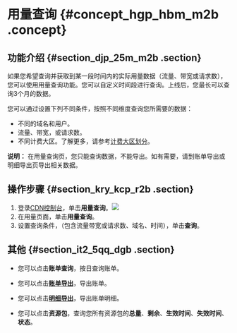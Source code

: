 # 用量查询 {#concept_hgp_hbm_m2b .concept}

## 功能介绍 {#section_djp_25m_m2b .section}

如果您希望查询并获取到某一段时间内的实际用量数据（流量、带宽或请求数），您可以使用用量查询功能。您可以自定义时间段进行查询。上线后，您最长可以查询3个月的数据。

您可以通过设置下列不同条件，按照不同维度查询您所需要的数据：

-   不同的域名和用户。
-   流量、带宽，或请求数。
-   不同计费大区。了解更多，请参考[计费大区划分](../../../../intl.zh-CN/产品定价/计费方式/基础服务计费.md#section_gl3_gdl_l2b)。

**说明：** 在用量查询页，您只能查询数据，不能导出。如有需要，请到账单导出或明细导出页导出相关数据。

## 操作步骤 {#section_kry_kcp_r2b .section}

1.  登录[CDN控制台](https://cdn.console.aliyun.com)，单击**用量查询**。![](http://static-aliyun-doc.oss-cn-hangzhou.aliyuncs.com/assets/img/15905/15450368678923_zh-CN.png)
2.  在用量页面，单击**用量查询**。
3.  设置查询条件，（包含流量带宽或请求数、域名、时间），单击**查询**。

## 其他 {#section_it2_5qq_dgb .section}

-   您可以点击**账单查询**，按日查询账单。

-   您可以点击[**账单导出**](intl.zh-CN/用户指南/用量查询/账单导出.md#)，导出账单。

-   您可以点击[**明细导出**](intl.zh-CN/用户指南/用量查询/明细导出.md#)，导出账单明细。

-   您可以点击**资源包**，查询您所有资源包的**总量**、**剩余**、**生效时间**、**失效时间**、**状态**。



